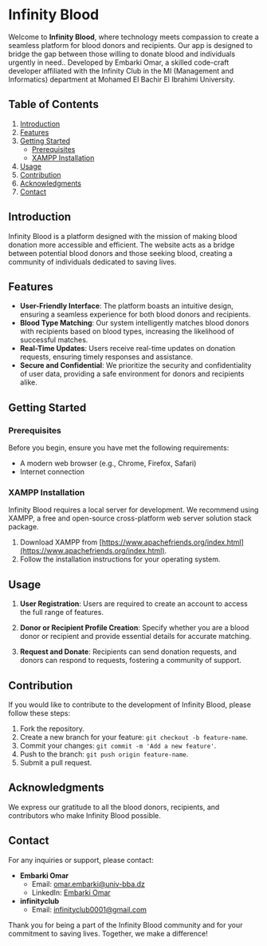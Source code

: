 # Infinity Blood

Welcome to **Infinity Blood**,  where technology meets compassion to create a seamless platform for blood donors and recipients. Our app is designed to bridge the gap between those willing to donate blood and individuals urgently in need.. Developed by Embarki Omar, a skilled code-craft developer affiliated with the Infinity Club in the MI (Management and Informatics) department at Mohamed El Bachir El Ibrahimi University.

## Table of Contents
1. [Introduction](#introduction)
2. [Features](#features)
3. [Getting Started](#getting-started)
    - [Prerequisites](#prerequisites)
    - [XAMPP Installation](#xampp-installation)
4. [Usage](#usage)
5. [Contribution](#contribution)
6. [Acknowledgments](#acknowledgments)
7. [Contact](#contact)

## Introduction

Infinity Blood is a platform designed with the mission of making blood donation more accessible and efficient. The website acts as a bridge between potential blood donors and those seeking blood, creating a community of individuals dedicated to saving lives.

## Features

- **User-Friendly Interface**: The platform boasts an intuitive design, ensuring a seamless experience for both blood donors and recipients.
- **Blood Type Matching**: Our system intelligently matches blood donors with recipients based on blood types, increasing the likelihood of successful matches.
- **Real-Time Updates**: Users receive real-time updates on donation requests, ensuring timely responses and assistance.
- **Secure and Confidential**: We prioritize the security and confidentiality of user data, providing a safe environment for donors and recipients alike.

## Getting Started

### Prerequisites

Before you begin, ensure you have met the following requirements:

- A modern web browser (e.g., Chrome, Firefox, Safari)
- Internet connection

### XAMPP Installation

Infinity Blood requires a local server for development. We recommend using XAMPP, a free and open-source cross-platform web server solution stack package.

1. Download XAMPP from [https://www.apachefriends.org/index.html](https://www.apachefriends.org/index.html).
2. Follow the installation instructions for your operating system.


## Usage

1. **User Registration**: Users are required to create an account to access the full range of features.
2. **Donor or Recipient Profile Creation**: Specify whether you are a blood donor or recipient and provide essential details for accurate matching.

3. **Request and Donate**: Recipients can send donation requests, and donors can respond to requests, fostering a community of support.

## Contribution

If you would like to contribute to the development of Infinity Blood, please follow these steps:

1. Fork the repository.
2. Create a new branch for your feature: `git checkout -b feature-name`.
3. Commit your changes: `git commit -m 'Add a new feature'`.
4. Push to the branch: `git push origin feature-name`.
5. Submit a pull request.

## Acknowledgments

We express our gratitude to all the blood donors, recipients, and contributors who make Infinity Blood possible.

## Contact

For any inquiries or support, please contact:

- **Embarki Omar**
  - Email: omar.embarki@univ-bba.dz
  - LinkedIn: [Embarki Omar](https://www.linkedin.com/in/omar-embarki-10651a22a/)
- **infinityclub**
  - Email: infinityclub0001@gmail.com    
  
Thank you for being a part of the Infinity Blood community and for your commitment to saving lives. Together, we make a difference!


